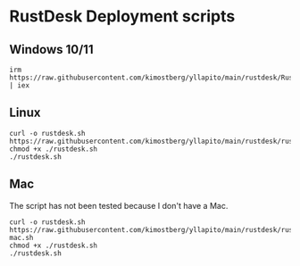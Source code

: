 # RustDesk Deployment scripts

## Windows 10/11

```
irm https://raw.githubusercontent.com/kimostberg/yllapito/main/rustdesk/RustDesk.ps1 | iex
```

## Linux

```
curl -o rustdesk.sh https://raw.githubusercontent.com/kimostberg/yllapito/main/rustdesk/rustdesk.sh
chmod +x ./rustdesk.sh
./rustdesk.sh
```

## Mac
The script has not been tested because I don't have a Mac.

```
curl -o rustdesk.sh https://raw.githubusercontent.com/kimostberg/yllapito/main/rustdesk/rustdesk-mac.sh
chmod +x ./rustdesk.sh
./rustdesk.sh
```

